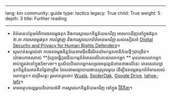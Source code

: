 

---

lang: km
community: guide
type: tactics
legacy: True
child: True
weight: 5
depth: 3
title: Further reading

---

- ព័ត៌មានបន្ថែមអំពីការថតចម្លងទុក និងការស្តារយកទិន្នន័យមកវិញ អាចរកឃើញនៅក្នុងជំពូក *២.៣ ការថតចម្លងទុក ការបំផ្លាញ និងការស្តារយកព័ត៌មានមកវិញ* របស់សៀវភៅ [Digital Security and Privacy for Human Rights Defenders](http://www.frontlinedefenders.org/esecman)។
- សូមកត់សម្គាល់ថា ការថតចម្លងទិន្នន័យតាមអុីនធឺណិតនាំមកនូវហានិភ័យថ្មីៗជាច្រើន។ យ៉ាងហោចណាស់ **កុំភ្លេចធ្វើកូដនីយកម្មព័ត៌មានរសើបរបស់លោកអ្នក ** មុនពេលលោកអ្នក  អាប់ឡូតវាទៅក្នុងServer។ ប្រសិនបើលោកអ្នកសម្រេចអនុវត្តជំហានខាងលើនេះ មានសេវារក្សាទុកទិន្នន័យឥតគិតថ្លៃជាច្រើន ដែលជាមធ្យោបាយងាយស្រួលមួយ ដើម្បីថតចម្លងទុកព័ត៌មានរបស់លោកអ្នក។ ជម្រើសខ្លះ រួមមានដូចជា៖ [Wuala](https://www.wuala.com/), [SpiderOak](https://spideroak.com/), [Google Drive](https://drive.google.com/start), [tahoe-lafs](https://tahoe-lafs.org/trac/tahoe-lafs)។
- មានអត្ថបទល្អមួយនិយាយអំពី ការស្តារយកទិន្នន័យមកវិញ នៅក្នុង [វីគីភីឌា]( http://en.wikipedia.org/wiki/Data_recovery )។

